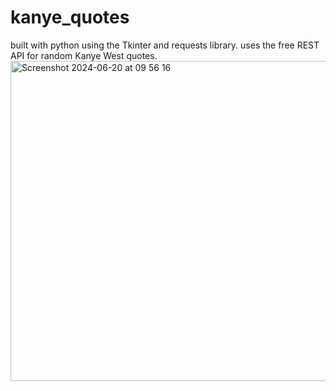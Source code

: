 # kanye_quotes
built with python using the Tkinter and requests library. uses the free REST API for random Kanye West quotes.
<img width="512" alt="Screenshot 2024-06-20 at 09 56 16" src="https://github.com/jerryvelasco/kanye_quotes/assets/28275566/d1e8bebb-81d0-42d6-9aa6-a06cdac5d4cd">
